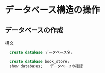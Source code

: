 # データベース構造の操作

## データベースの作成
構文
``` SQL
  create database データベース名;
```

``` SQL
  create database book_store;
  show databases;　　データベースの確認
```